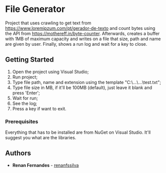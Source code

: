 # File Generator

Project that uses crawling to get text from https://www.loremipzum.com/pt/gerador-de-texto and count bytes using the API from https://mothereff.in/byte-counter. Afterwards, creates a buffer with 1MB of maximum capacity and writes on a file that size, path and name are given by user. Finally, shows a run log and wait for a key to close.

## Getting Started

1. Open the project using Visual Studio;
2. Run project;
3. Type file path, name and extension using the template "C:\\...\\...\test.txt";
4. Type file size in MB, if it'll be 100MB (default), just leave it blank and press 'Enter';
5. Wait for run;
6. See the log;
7. Press a key if want to exit.

### Prerequisites

Everything that has to be installed are from NuGet on Visual Studio. It'll suggest you what are the libraries.

## Authors

* **Renan Fernandes** - [renanfssilva](https://github.com/renanfssilva)

